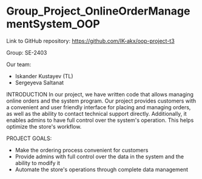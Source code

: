 # Group_Project_OnlineOrderManagementSystem_OOP
Link to GitHub repository: https://github.com/IK-akx/oop-project-t3

Group: SE-2403

Our team:
- Iskander Kustayev (TL)
- Sergeyeva Saltanat

INTRODUCTION
In our project, we have written code that allows managing online orders and the
system program. Our project provides customers with a convenient and user
friendly interface for placing and managing orders, as well as the ability to
contact technical support directly. Additionally, it enables admins to have full
control over the system's operation. This helps optimize the store's workflow.

PROJECT GOALS:
- Make the ordering process convenient for customers
- Provide admins with full control over the data in the system and the ability to
modify it
- Automate the store's operations through complete data management